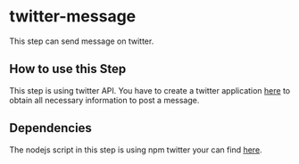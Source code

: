 # twitter-message

This step can send message on twitter.


## How to use this Step

This step is using twitter API. You have to create a twitter application [here](https://apps.twitter.com/) to obtain all necessary information to post a message.

## Dependencies

The nodejs script in this step is using npm twitter your can find [here](https://www.npmjs.com/package/twitter).

